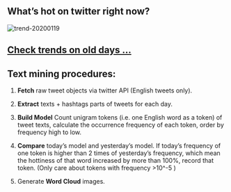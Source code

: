 ## What’s hot on twitter right now?

![trend-20200119][wordcloud]

[wordcloud]: https://raw.githubusercontent.com/xdqc/tweet-trend-everyday/master/word-cloud/trend-20200119.png?token=AF5V4P7ADR6KQBZ4CEDTNIK6AXRMU "trend-20200119"

## [Check trends on old days ...](https://github.com/xdqc/tweet-trend-everyday/tree/master/word-cloud)

## Text mining procedures:

1. **Fetch** raw tweet objects via twitter API (English tweets only).

2. **Extract** texts + hashtags parts of tweets for each day.

3. **Build Model** Count unigram tokens (i.e. one English word as a token) of tweet texts, calculate the occurrence frequency of each token, order by frequency high to low.

4. **Compare** today’s model and yesterday’s model. If today’s frequency of one token is higher than 2 times of yesterday’s frequency, which mean the hottiness of that word increased by more than 100%, record that token. (Only care about tokens with frequency >10^-5 )

5. Generate **Word Cloud** images.

